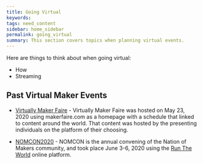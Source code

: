 ```yaml
---
title: Going Virtual
keywords:
tags: need_content
sidebar: home_sidebar
permalink: going_virtual
summary: This section covers topics when planning virtual events.
---
```


Here are things to think about when going virtual:

* How
* Streaming

## Past Virtual Maker Events
* [Virtually Maker Faire](https://www.makerfaire.com) - Virtually Maker Faire was hosted on May 23, 2020 using makerfaire.com as a homepage with a schedule that linked to content around the world. That content was hosted by the presenting individuals
on the platform of their choosing.

* [NOMCON2020](http://www.nomcon.org) - NOMCON is the annual convening of the Nation of Makers community, and took place June 3-6, 2020 using the [Run The World](https://www.runtheworld.today/) online platform.
